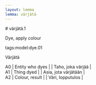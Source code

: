 ```yaml
---
layout: lemma
lemma: värjätä
---
```


<div class="sense">
# <span class="sensename">värjätä.1</span>

<span class="description">Dye, apply colour</span>

tags:model:dye.01

<span class="description">Värjätä</span>

A0 | Entity who dyes |   | Taho, joka värjää |  
A1 | Thing dyed |   | Asia, jota värjätään |  
A2 | Colour, result |   | Väri, lopputulos |  

</div>

